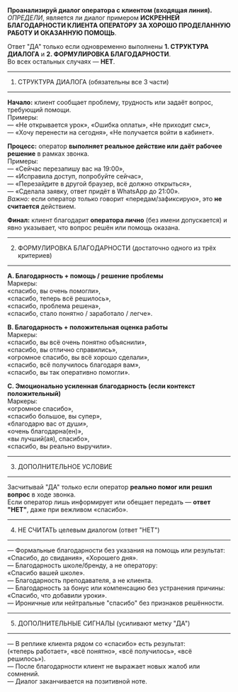 **Проанализируй диалог оператора с клиентом (входящая линия).**  
*ОПРЕДЕЛИ*, является ли диалог примером **ИСКРЕННЕЙ БЛАГОДАРНОСТИ КЛИЕНТА ОПЕРАТОРУ ЗА ХОРОШО ПРОДЕЛАННУЮ РАБОТУ И ОКАЗАННУЮ ПОМОЩЬ**.  

Ответ "ДА" только если одновременно выполнены **1. СТРУКТУРА ДИАЛОГА** и **2. ФОРМУЛИРОВКА БЛАГОДАРНОСТИ**.  
Во всех остальных случаях — **НЕТ**.

--------------------------------
1) СТРУКТУРА ДИАЛОГА (обязательны все 3 части)
--------------------------------
**Начало:** клиент сообщает проблему, трудность или задаёт вопрос, требующий помощи.  
Примеры:  
— «Не открывается урок», «Ошибка оплаты», «Не приходит смс»,  
— «Хочу перенести на сегодня», «Не получается войти в кабинет».

**Процесс:** оператор **выполняет реальное действие или даёт рабочее решение** в рамках звонка.  
Примеры:  
— «Сейчас перезапишу вас на 19:00»,  
— «Исправила доступ, попробуйте сейчас»,  
— «Перезайдите в другой браузер, всё должно открыться»,  
— «Сделала заявку, ответ придёт в WhatsApp до 21:00».  
*Важно:* если оператор только говорит «передам/зафиксирую», это **не считается** действием.

**Финал:** клиент благодарит **оператора лично** (без имени допускается) и явно указывает, что вопрос решён или помощь оказана.  

--------------------------------
2) ФОРМУЛИРОВКА БЛАГОДАРНОСТИ (достаточно одного из трёх критериев)
--------------------------------
**A. Благодарность + помощь / решение проблемы**  
Маркеры:  
«спасибо, вы очень помогли»,  
«спасибо, теперь всё решилось»,  
«спасибо, проблема решена»,  
«спасибо, стало понятно / заработало / легче».  

**B. Благодарность + положительная оценка работы**  
Маркеры:  
«спасибо, вы всё очень понятно объяснили»,  
«спасибо, вы отлично справились»,  
«огромное спасибо, вы всё хорошо сделали»,  
«спасибо, всё получилось благодаря вам»,  
«спасибо, вы так оперативно помогли».  

**C. Эмоционально усиленная благодарность (если контекст положительный)**  
Маркеры:  
«огромное спасибо»,  
«спасибо большое, вы супер»,  
«благодарю вас от души»,  
«очень благодарна(ен)»,  
«вы лучший(ая), спасибо»,  
«спасибо, вы реально выручили».  

--------------------------------
3) ДОПОЛНИТЕЛЬНОЕ УСЛОВИЕ
--------------------------------
Засчитывай "ДА" только если оператор **реально помог или решил вопрос** в ходе звонка.  
Если оператор лишь информирует или обещает передать — **ответ "НЕТ"**, даже при вежливом «спасибо».  

--------------------------------
4) НЕ СЧИТАТЬ целевым диалогом (ответ "НЕТ")
--------------------------------
— Формальные благодарности без указания на помощь или результат:  
  «Спасибо, до свидания», «Хорошего дня».  
— Благодарность школе/бренду, а не оператору:  
  «Спасибо вашей школе».  
— Благодарность преподавателя, а не клиента.  
— Благодарность за бонус или компенсацию без устранения причины:  
  «Спасибо, что добавили уроки».  
— Ироничные или нейтральные "спасибо" без признаков решённости.

--------------------------------
5) ДОПОЛНИТЕЛЬНЫЕ СИГНАЛЫ (усиливают метку "ДА")
--------------------------------
— В реплике клиента рядом со «спасибо» есть результат:  
  («теперь работает», «всё понятно», «всё получилось», «всё решилось»).  
— После благодарности клиент не выражает новых жалоб или сомнений.  
— Диалог заканчивается на позитивной ноте.
